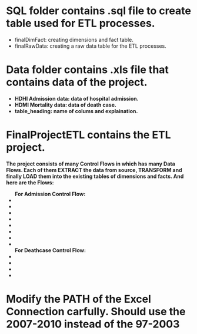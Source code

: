 <h1>SQL folder contains .sql file to create table used for ETL processes.</h1>
<ul> 
    <li>finalDimFact: creating dimensions and fact table.</li>
    <li>finalRawData: creating a raw data table for the ETL processes.</li>
</ul>

<b><h1>Data folder contains .xls file that contains data of the project.</h1>
<ul>
    <li>HDHI Admission data: data of hospital admission.</li>
    <li>HDMI Mortality data: data of death case.</li>
    <li>table_heading: name of colums and explaination.</li>
</ul>

<b><h1>FinalProjectETL contains the ETL project.</h1>
The project consists of many Control Flows in which has many Data Flows. Each of them EXTRACT the data from source, TRANSFORM and finally LOAD them into the existing tables of dimensions and facts. And here are the Flows:
<ul>
    For Admission Control Flow:
    <li></li>
    <li></li>
    <li></li>
    <li></li>
    <li></li>
    <li></li>
    <li></li>
    <li></li>
    For Deathcase Control Flow:
    <li></li>
    <li></li>
    <li></li>
    <li></li>
</ul> 

<h1>Modify the PATH of the Excel Connection carfully. Should use the 2007-2010 instead of the 97-2003</h1>
